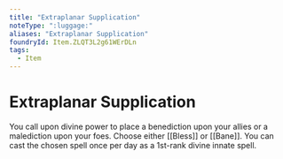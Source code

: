 ```yaml
---
title: "Extraplanar Supplication"
noteType: ":luggage:"
aliases: "Extraplanar Supplication"
foundryId: Item.ZLQT3L2g61WErDLn
tags:
  - Item
---
```


# Extraplanar Supplication

You call upon divine power to place a benediction upon your allies or a malediction upon your foes. Choose either [[Bless]] or [[Bane]]. You can cast the chosen spell once per day as a 1st-rank divine innate spell.
